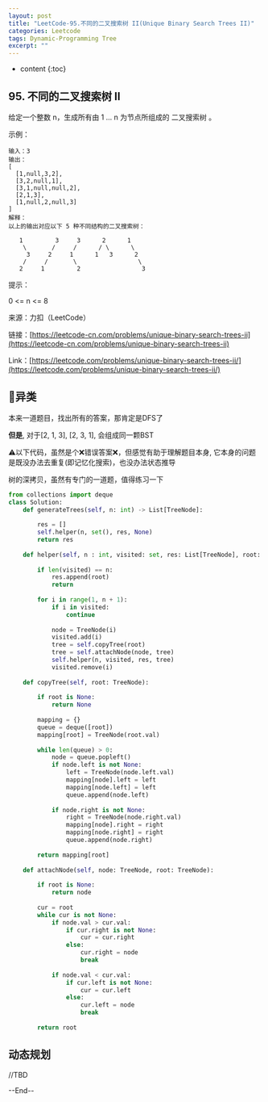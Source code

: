 ```yaml
---
layout: post
title: "LeetCode-95.不同的二叉搜索树 II(Unique Binary Search Trees II)"
categories: Leetcode
tags: Dynamic-Programming Tree
excerpt: ""
---
```


* content
{:toc}

## 95. 不同的二叉搜索树 II

给定一个整数 n，生成所有由 1 ... n 为节点所组成的 二叉搜索树 。

示例：

```
输入：3
输出：
[
  [1,null,3,2],
  [3,2,null,1],
  [3,1,null,null,2],
  [2,1,3],
  [1,null,2,null,3]
]
解释：
以上的输出对应以下 5 种不同结构的二叉搜索树：

   1         3     3      2      1
    \       /     /      / \      \
     3     2     1      1   3      2
    /     /       \                 \
   2     1         2                 3
```

提示：

0 <= n <= 8

来源：力扣（LeetCode）

链接：[https://leetcode-cn.com/problems/unique-binary-search-trees-ii](https://leetcode-cn.com/problems/unique-binary-search-trees-ii)

Link：[https://leetcode.com/problems/unique-binary-search-trees-ii/](https://leetcode.com/problems/unique-binary-search-trees-ii/)

## 异类

本来一道题目，找出所有的答案，那肯定是DFS了

**但是**, 对于[2, 1, 3], [2, 3, 1], 会组成同一颗BST

⚠️以下代码，虽然是个❌错误答案❌，但感觉有助于理解题目本身, 它本身的问题是既没办法去重复(即记忆化搜索)，也没办法状态推导

树的深拷贝，虽然有专门的一道题，值得练习一下

```python
from collections import deque
class Solution:
    def generateTrees(self, n: int) -> List[TreeNode]:
        
        res = []
        self.helper(n, set(), res, None)
        return res
        
    def helper(self, n : int, visited: set, res: List[TreeNode], root: TreeNode):
        
        if len(visited) == n:
            res.append(root)
            return
        
        for i in range(1, n + 1):
            if i in visited:
                continue
                
            node = TreeNode(i)
            visited.add(i)
            tree = self.copyTree(root)
            tree = self.attachNode(node, tree)
            self.helper(n, visited, res, tree)
            visited.remove(i)
                
    def copyTree(self, root: TreeNode):
        
        if root is None:
            return None
        
        mapping = {}      
        queue = deque([root])
        mapping[root] = TreeNode(root.val)
        
        while len(queue) > 0:
            node = queue.popleft()
            if node.left is not None:
                left = TreeNode(node.left.val)
                mapping[node].left = left
                mapping[node.left] = left
                queue.append(node.left)
                
            if node.right is not None:
                right = TreeNode(node.right.val)
                mapping[node].right = right
                mapping[node.right] = right
                queue.append(node.right)        
        
        return mapping[root]        
                
    def attachNode(self, node: TreeNode, root: TreeNode):
        
        if root is None:
            return node
        
        cur = root
        while cur is not None:
            if node.val > cur.val:
                if cur.right is not None:
                    cur = cur.right
                else:
                    cur.right = node
                    break
                    
            if node.val < cur.val:
                if cur.left is not None:
                    cur = cur.left
                else:
                    cur.left = node
                    break
        
        return root
```

## 动态规划

//TBD


--End--
